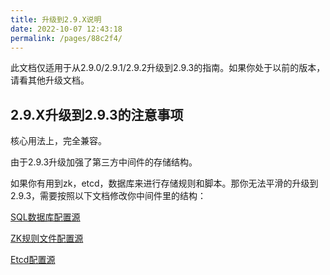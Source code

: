 ```yaml
---
title: 升级到2.9.X说明
date: 2022-10-07 12:43:18
permalink: /pages/88c2f4/
---
```


此文档仅适用于从2.9.0/2.9.1/2.9.2升级到2.9.3的指南。如果你处于以前的版本，请看其他升级文档。


## 2.9.X升级到2.9.3的注意事项

核心用法上，完全兼容。

由于2.9.3升级加强了第三方中间件的存储结构。

如果你有用到zk，etcd，数据库来进行存储规则和脚本。那你无法平滑的升级到2.9.3，需要按照以下文档修改你中间件里的结构：

[SQL数据库配置源](/pages/236b4f/)

[ZK规则文件配置源](/pages/ffc345/)

[Etcd配置源](/pages/4bfac2/)
